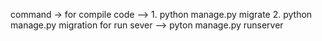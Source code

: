 command ->
   for compile code --> 1. python manage.py migrate
                        2. python manage.py migration
   for run sever -->     pyton manage.py runserver
